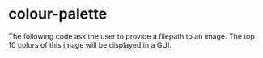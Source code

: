 # colour-palette

The following code ask the user to provide a filepath to an image. The top 10 colors of this image will be displayed in a GUI.
